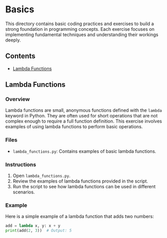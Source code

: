 # Basics

This directory contains basic coding practices and exercises to build a strong foundation in programming concepts. Each exercise focuses on implementing fundamental techniques and understanding their workings deeply.

## Contents

- [Lambda Functions](#lambda-functions)

## Lambda Functions

### Overview

Lambda functions are small, anonymous functions defined with the `lambda` keyword in Python. They are often used for short operations that are not complex enough to require a full function definition. This exercise involves examples of using lambda functions to perform basic operations.

### Files

- `lambda_functions.py`: Contains examples of basic lambda functions.

### Instructions

1. Open `lambda_functions.py`.
2. Review the examples of lambda functions provided in the script.
3. Run the script to see how lambda functions can be used in different scenarios.

### Example

Here is a simple example of a lambda function that adds two numbers:

```python
add = lambda x, y: x + y
print(add(2, 3))  # Output: 5
